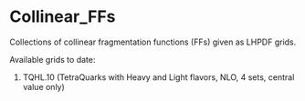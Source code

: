 # Collinear_FFs
Collections of collinear fragmentation functions (FFs) given as LHPDF grids.


Available grids to date:

1. TQHL.10 (TetraQuarks with Heavy and Light flavors, NLO, 4 sets, central value only)
